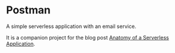 # Postman

A simple serverless application with an email service.

It is a companion project for the blog post [Anatomy of a Serverless Application](https://serverless.com/blog/anatomy-of-a-serverless-app/).

